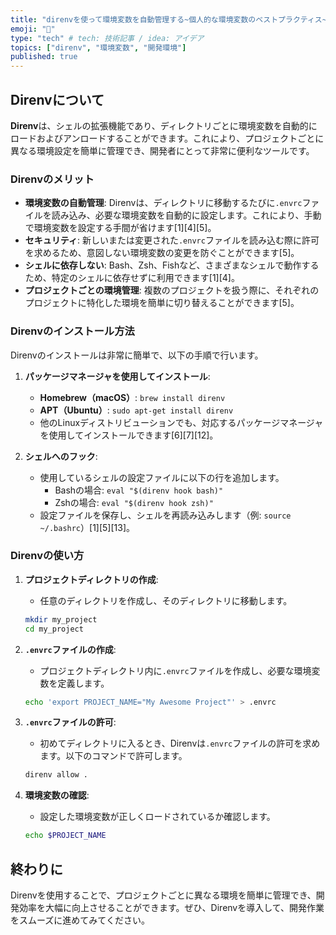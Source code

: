 ```yaml
---
title: "direnvを使って環境変数を自動管理する~個人的な環境変数のベストプラクティス~"
emoji: "🔖"
type: "tech" # tech: 技術記事 / idea: アイデア
topics: ["direnv", "環境変数", "開発環境"]
published: true
---
```

## Direnvについて

**Direnv**は、シェルの拡張機能であり、ディレクトリごとに環境変数を自動的にロードおよびアンロードすることができます。これにより、プロジェクトごとに異なる環境設定を簡単に管理でき、開発者にとって非常に便利なツールです。

### Direnvのメリット

- **環境変数の自動管理**: Direnvは、ディレクトリに移動するたびに`.envrc`ファイルを読み込み、必要な環境変数を自動的に設定します。これにより、手動で環境変数を設定する手間が省けます[1][4][5]。
- **セキュリティ**: 新しいまたは変更された`.envrc`ファイルを読み込む際に許可を求めるため、意図しない環境変数の変更を防ぐことができます[5]。
- **シェルに依存しない**: Bash、Zsh、Fishなど、さまざまなシェルで動作するため、特定のシェルに依存せずに利用できます[1][4]。
- **プロジェクトごとの環境管理**: 複数のプロジェクトを扱う際に、それぞれのプロジェクトに特化した環境を簡単に切り替えることができます[5]。

### Direnvのインストール方法

Direnvのインストールは非常に簡単で、以下の手順で行います。

1. **パッケージマネージャを使用してインストール**:
   - **Homebrew（macOS）**: `brew install direnv`
   - **APT（Ubuntu）**: `sudo apt-get install direnv`
   - 他のLinuxディストリビューションでも、対応するパッケージマネージャを使用してインストールできます[6][7][12]。

2. **シェルへのフック**:
   - 使用しているシェルの設定ファイルに以下の行を追加します。
     - Bashの場合: `eval "$(direnv hook bash)"`
     - Zshの場合: `eval "$(direnv hook zsh)"`
   - 設定ファイルを保存し、シェルを再読み込みします（例: `source ~/.bashrc`）[1][5][13]。

### Direnvの使い方

1. **プロジェクトディレクトリの作成**:
   - 任意のディレクトリを作成し、そのディレクトリに移動します。
   ```bash
   mkdir my_project
   cd my_project
   ```

2. **`.envrc`ファイルの作成**:
   - プロジェクトディレクトリ内に`.envrc`ファイルを作成し、必要な環境変数を定義します。
   ```bash
   echo 'export PROJECT_NAME="My Awesome Project"' > .envrc
   ```

3. **`.envrc`ファイルの許可**:
   - 初めてディレクトリに入るとき、Direnvは`.envrc`ファイルの許可を求めます。以下のコマンドで許可します。
   ```bash
   direnv allow .
   ```

4. **環境変数の確認**:
   - 設定した環境変数が正しくロードされているか確認します。
   ```bash
   echo $PROJECT_NAME
   ```

## 終わりに
Direnvを使用することで、プロジェクトごとに異なる環境を簡単に管理でき、開発効率を大幅に向上させることができます。ぜひ、Direnvを導入して、開発作業をスムーズに進めてみてください。